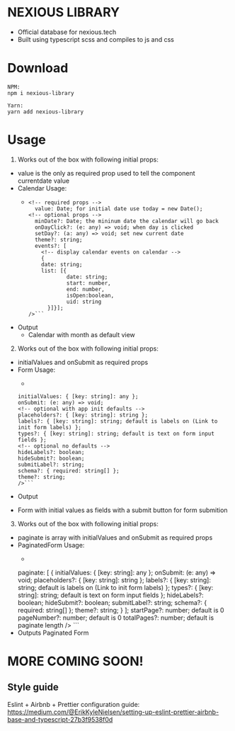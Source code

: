 # NEXIOUS LIBRARY

- Official database for nexious.tech
- Built using typescript scss and compiles to js and css

# Download

```
NPM:
npm i nexious-library

Yarn:
yarn add nexious-library
```
# Usage
1. Works out of the box with following initial props:
  * value is the only as required prop used to tell the component currentdate value
  * Calendar Usage: 
    - ```<Calendar
      <!-- required props -->
        value: Date; for initial date use today = new Date();  
      <!-- optional props -->
        minDate?: Date; the mininum date the calendar will go back 
        onDayClick?: (e: any) => void; when day is clicked 
        setDay?: (a: any) => void; set new current date 
        theme?: string;
        events?: [
          <!-- display calendar events on calendar -->
          {
          date: string; 
          list: [{
                  date: string; 
                  start: number, 
                  end: number, 
                  isOpen:boolean,
                  uid: string 
            }]}];  
      />```
  * Output
    - Calendar with month as default view


2. Works out of the box with following initial props:
  * initialValues and onSubmit as required props
  * Form Usage: 
    - ```<Form
    <!-- required props -->
        initialValues: { [key: string]: any };
        onSubmit: (e: any) => void;
        <!-- optional with app init defaults -->
        placeholders?: { [key: string]: string };
        labels?: { [key: string]: string; default is labels on (Link to init form labels) };
        types?: { [key: string]: string; default is text on form input fields };
        <!-- optional no defaults -->
        hideLabels?: boolean;
        hideSubmit?: boolean;
        submitLabel?: string;
        schema?: { required: string[] };
        theme?: string;
        />```
  * Output
  - Form with initial values as fields with a submit button for form submition

3. Works out of the box with following initial props:
  * paginate is array with initialValues and onSubmit as required props
  * PaginatedForm Usage:   
    - ```<PaginateForm  
    <!-- required props -->
      paginate: [
        {
          <!-- required props -->
          initialValues: { [key: string]: any };
          onSubmit: (e: any) => void;
          <!-- optional with app init defaults -->
          placeholders?: { [key: string]: string };
          labels?: { [key: string]: string; default is labels on (Link to init form labels) };
          types?: { [key: string]: string; default is text on form input fields };
          <!-- optional no defaults -->
          hideLabels?: boolean;
          hideSubmit?: boolean;
          submitLabel?: string;
          schema?: { required: string[] };
          theme?: string;
        }
      ];
    <!-- optional props -->
      startPage?: number; default is 0
      pageNumber?: number; default is 0
      totalPages?: number; default is paginate length
    /> ```
  * Outputs Paginated Form 

# MORE COMING SOON!
<!-- 
TODO: 
## Rename files in directory

Auto rename files from .js to jsx run on terminal:

- npx nexious-library rename.sh  
  
Auto rename files from .jsx to tsx run on terminal:

- npx nexious-library renameToTsx.sh -->

## Style guide

Eslint + Airbnb + Prettier configuration guide: https://medium.com/@ErikKyleNielsen/setting-up-eslint-prettier-airbnb-base-and-typescript-27b3f9538f0d

